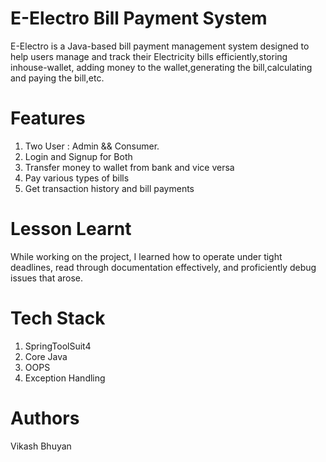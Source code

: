 # E-Electro Bill Payment System
E-Electro is a Java-based bill payment management system designed to help users manage and track their Electricity bills efficiently,storing inhouse-wallet, adding money to the wallet,generating the bill,calculating and paying the bill,etc. 

# Features
1. Two User : Admin && Consumer.
2. Login and Signup for Both
3. Transfer money to wallet from bank and vice versa
4. Pay various types of bills
5. Get transaction history and bill payments

# Lesson Learnt
While working on the project, I learned how to operate under tight deadlines, read through documentation effectively, and proficiently debug issues that arose.

# Tech Stack
1. SpringToolSuit4
1. Core Java
2. OOPS
3. Exception Handling

# Authors
Vikash Bhuyan

